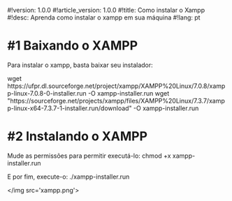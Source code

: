 #!version: 1.0.0
#!article_version: 1.0.0
#!title: Como instalar o Xampp
#!desc: Aprenda como instalar o xampp em sua máquina
#!lang: pt

# #1 Baixando o XAMPP
Para instalar o xampp, basta baixar seu instalador:

<only32>
	<cmd>wget https://ufpr.dl.sourceforge.net/project/xampp/XAMPP%20Linux/7.0.8/xampp-linux-7.0.8-0-installer.run -O xampp-installer.run</cmd>
</only32>
<only64>
	<cmd>wget "https://sourceforge.net/projects/xampp/files/XAMPP%20Linux/7.3.7/xampp-linux-x64-7.3.7-1-installer.run/download"	-O xampp-installer.run</cmd>
</only64>

# #2 Instalando o XAMPP
Mude as permissões para permitir executá-lo:
<cmd>chmod +x xampp-installer.run</cmd>

E por fim, execute-o:
<cmd sudo>./xampp-installer.run</cmd>

</img src='xampp.png'>

<scripts>
	<only32>
		</file tag='script-file' src='script_x86.sh' name='install_xampp.sh'>
	</only32>
	<only64>
		</file tag='script-file' src='script_64.sh' name='install_xampp.sh'>
		</file tag='script-file' src='other.sh' name='other_script.sh'>
	</only64>
</scripts>